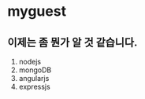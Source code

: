 myguest
=======

이제는 좀 뭔가 알 것 같습니다.
----------------------------------


1. nodejs
2. mongoDB
3. angularjs
4. expressjs
